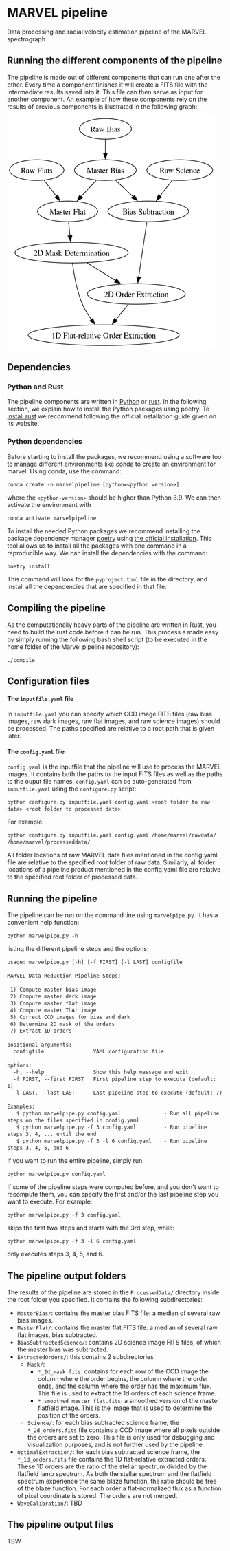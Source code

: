 # MARVEL pipeline
Data processing and radial velocity estimation pipeline of the MARVEL spectrograph


## Running the different components of the pipeline

The pipeline is made out of different components that can run one after the other. Every time a component finishes it will create a FITS file with the intermediate results saved into it. This file can then serve as input for another component. An example of how these components rely on the results of previous components is illustrated in the following graph:

![Components needed to create an "Optimal Science Extraction" image and how these are in turn dependent on other components.](./Docs/Images/my_output_file.png "Optimal Extraction")


## Dependencies

### Python and Rust 

The pipeline components are written in [Python](https://www.python.org/) or [rust](https://foundation.rust-lang.org/). 
In the following section, we explain how to install the Python packages using poetry. 
To [install rust](https://www.rust-lang.org/tools/install) we recommend 
following the official installation guide given on its website. 

### Python dependencies

Before starting to install the packages, we recommend using a software tool to manage different environments like [conda](https://docs.conda.io/projects/conda/en/stable/commands/create.html) to create an environment for marvel. Using conda, use the command:

```
conda create -n marvelpipeline [python=<python version>]
```

where the `<python-version>` should be higher than Python 3.9. We can then activate the environment with

```
conda activate marvelpipeline
```

To install the needed Python packages we recommend installing the package dependency manager [poetry](https://python-poetry.org/) using [the official installation](https://python-poetry.org/docs/). This tool allows us to install all the packages with one command in a reproducible way. We can install the dependencies with the command:

```
poetry install
```

This command will look for the `pyproject.toml` file in the directory, and install all the dependencies that are specified in that file.


## Compiling the pipeline

As the computationally heavy parts of the pipeline are written in Rust, you need to build the rust code before it can be run. This process a made easy by simply running the following bash shell script (to be executed in the home folder of the Marvel pipeline repository):

```
./compile
```


## Configuration files

#### The `inputfile.yaml` file

In `inputfile.yaml` you can specify which CCD image FITS files (raw bias images, raw dark images, raw flat images, and raw science images) should be processed. The paths specified are relative to a root path that is given later.


#### The `config.yaml` file

`config.yaml` is the inputfile that the pipeline will use to process the MARVEL images. It contains both the paths to the input FITS files as
well as the paths to the ouput file names. `config.yaml` can be auto-generated from `inputfile.yaml` using the
`configure.py` script:

```
python configure.py inputfile.yaml config.yaml <root folder to raw data> <root folder to processed data>
```

For example:
```
python configure.py inputfile.yaml config.yaml /home/marvel/rawdata/  /home/marvel/processeddata/

```

All folder locations of raw MARVEL data files mentioned in the config.yaml file are relative to the specified root folder of raw data.
Similarly, all folder locations of a pipeline product mentioned in the config.yaml file are relative to the specified root folder of
processed data.



## Running the pipeline

The pipeline can be run on the command line using `marvelpipe.py`. It has a convenient help function:

```
python marvelpipe.py -h
```

listing the different pipeline steps and the options:

```
usage: marvelpipe.py [-h] [-f FIRST] [-l LAST] configfile

MARVEL Data Reduction Pipeline Steps:

 1) Compute master bias image
 2) Compute master dark image
 3) Compute master flat image
 4) Compute master ThAr image
 5) Correct CCD images for bias and dark
 6) Determine 2D mask of the orders
 7) Extract 1D orders

positional arguments:
  configfile                YAML configuration file

options:
  -h, --help                Show this help message and exit
  -f FIRST, --first FIRST   First pipeline step to execute (default: 1)
  -l LAST, --last LAST      Last pipeline step to execute (default: 7)

Examples:
   $ python marvelpipe.py config.yaml              - Run all pipeline steps on the files specified in config.yaml
   $ python marvelpipe.py -f 3 config.yaml         - Run pipeline steps 3, 4, ... until the end
   $ python marvelpipe.py -f 3 -l 6 config.yaml    - Run pipeline steps 3, 4, 5, and 6

```

If you want to run the entire pipeline, simply run:

```
python marvelpipe.py config.yaml
```

If some of the pipeline steps were computed before, and you don't want to recompute them, you can specify
the first and/or the last pipeline step you want to execute. For example:

```
python marvelpipe.py -f 3 config.yaml
```
skips the first two steps and starts with the 3rd step, while:
```
python marvelpipe.py -f 3 -l 6 config.yaml

```
only executes steps 3, 4, 5, and 6.


## The pipeline output folders

The results of the pipeline are stored in the `ProcessedData/` directory inside the root folder you specified. It contains the following subdirectories:

- `MasterBias/`: contains the master bias FITS file: a median of several raw bias images.
- `MasterFlat/`: contains the master flat FITS file: a median of several raw flat images, bias subtracted.
- `BiasSubtractedScience/`: contains 2D science image FITS files, of which the master bias was subtracted.
- `ExtractedOrders/`:  this contains 2 subdirectories
	- `Mask/`:
		- `*_2d_mask.fits`: contains for each row of the CCD image the column where the order begins, the column where the order ends, and the column where the order has the maximum flux. This file is used to extract the 1d orders of each science frame.
		- `*_smoothed_master_flat.fits`: a smoothed version of the master flatfield image. This is the image that is used to determine the position of the orders.
	- `Science/`: for each bias subtracted science frame, the `*_2d_orders.fits` file contains a CCD image where all pixels outside the orders are set to zero. This file is only used for debugging and visualization purposes, and is not further used by the pipeline.
- `OptimalExtraction/`: for each bias subtracted science frame, the `*_1d_orders.fits` file contains the 1D flat-relative extracted orders. These 1D orders are the ratio of the stellar spectrum divided by the flatfield lamp spectrum. As both the stellar spectrum and the flatfield spectrum experience the same blaze function, the ratio should be free of the blaze function. For each order a flat-normalized flux as a function of pixel coordinate is stored. The orders are not merged.
- `WaveCalibration/`: TBD
 

## The pipeline output files

TBW


